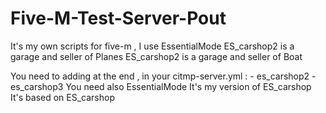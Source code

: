 # Five-M-Test-Server-Pout
It's my own scripts for five-m , I use EssentialMode
ES_carshop2 is a garage and seller of Planes 
ES_carshop2 is a garage and seller of Boat

You need to adding at the end , in your citmp-server.yml :
    - es_carshop2
    - es_carshop3
You need also EssentialMode
It's my version of ES_carshop
It's based on ES_carshop
